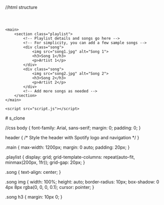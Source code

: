 //html structure

<!DOCTYPE html>
<html lang="en">
<head>
    <meta charset="UTF-8">
    <meta name="viewport" content="width=device-width, initial-scale=1.0">
    <title>Spotify Clone</title>
    <link rel="stylesheet" href="styles.css">
</head>
<body>
    <header>
        <!-- Spotify logo and navigation bar can be added here -->
    </header>

    <main>
        <section class="playlist">
            <!-- Playlist details and songs go here -->
            <!-- For simplicity, you can add a few sample songs -->
            <div class="song">
                <img src="song1.jpg" alt="Song 1">
                <h3>Song 1</h3>
                <p>Artist 1</p>
            </div>
            <div class="song">
                <img src="song2.jpg" alt="Song 2">
                <h3>Song 2</h3>
                <p>Artist 2</p>
            </div>
            <!-- Add more songs as needed -->
        </section>
    </main>

    <script src="script.js"></script>
</body>
</html>
# s_clone

//css
body {
    font-family: Arial, sans-serif;
    margin: 0;
    padding: 0;
}

header {
    /* Style the header with Spotify logo and navigation */
}

.main {
    max-width: 1200px;
    margin: 0 auto;
    padding: 20px;
}

.playlist {
    display: grid;
    grid-template-columns: repeat(auto-fit, minmax(200px, 1fr));
    grid-gap: 20px;
}

.song {
    text-align: center;
}

.song img {
    width: 100%;
    height: auto;
    border-radius: 10px;
    box-shadow: 0 4px 8px rgba(0, 0, 0, 0.1);
    cursor: pointer;
}

.song h3 {
    margin: 10px 0;
}
